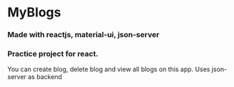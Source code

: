 # MyBlogs

### Made with reactjs, material-ui, json-server
### Practice project for react. 

You can create blog, delete blog and view all blogs on this app. Uses json-server as backend

